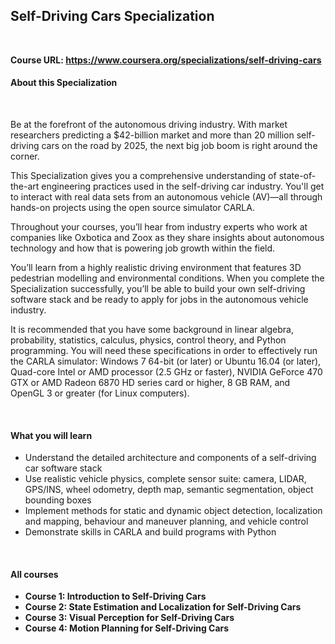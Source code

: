 <h2>Self-Driving Cars Specialization</h2>

<br>

<b>Course URL: <a href="https://www.coursera.org/specializations/self-driving-cars">https://www.coursera.org/specializations/self-driving-cars</a></b>

<h4>About this Specialization</h4>
<br>
<p>

Be at the forefront of the autonomous driving industry. With market researchers predicting a $42-billion market and more than 20 million self-driving cars on the road by 2025, the next big job boom is right around the corner.

This Specialization gives you a comprehensive understanding of state-of-the-art engineering practices used in the self-driving car industry. You'll get to interact with real data sets from an autonomous vehicle (AV)―all through hands-on projects using the open source simulator CARLA.

Throughout your courses, you’ll hear from industry experts who work at companies like Oxbotica and Zoox as they share insights about autonomous technology and how that is powering job growth within the field.

You’ll learn from a highly realistic driving environment that features 3D pedestrian modelling and environmental conditions. When you complete the Specialization successfully, you’ll be able to build your own self-driving software stack and be ready to apply for jobs in the autonomous vehicle industry.

It is recommended that you have some background in linear algebra, probability, statistics, calculus, physics, control theory, and Python programming. You will need these specifications in order to effectively run the CARLA simulator: Windows 7 64-bit (or later) or Ubuntu 16.04 (or later), Quad-core Intel or AMD processor (2.5 GHz or faster), NVIDIA GeForce 470 GTX or AMD Radeon 6870 HD series card or higher, 8 GB RAM, and OpenGL 3 or greater (for Linux computers).

</p>
<br>

<h4>What you will learn</h4>

- Understand the detailed architecture and components of a self-driving car software stack
- Use realistic vehicle physics, complete sensor suite: camera, LIDAR, GPS/INS, wheel odometry, depth map, semantic segmentation, object bounding boxes
- Implement methods for static and dynamic object detection, localization and mapping, behaviour and maneuver planning, and vehicle control
- Demonstrate skills in CARLA and build programs with Python

<br>

<h4>All courses</h4>

- <b>Course 1: Introduction to Self-Driving Cars</b>
- <b>Course 2: State Estimation and Localization for Self-Driving Cars</b>
- <b>Course 3: Visual Perception for Self-Driving Cars</b>
- <b>Course 4: Motion Planning for Self-Driving Cars</b>
